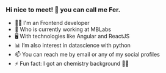 ### Hi nice to meet! 👋 you can call me Fer.


- 👨‍💻 I'm an Frontend developer
- 🚀 Who is currently working at MBLabs 
- 🖥 With technologies like Angular and ReactJS
- 📊 I’m also interest in datascience with python 
- 📫 You can reach me by email or any of my social profiles
- ⚡ Fun fact: I got an chemistry background 👨‍🔬
